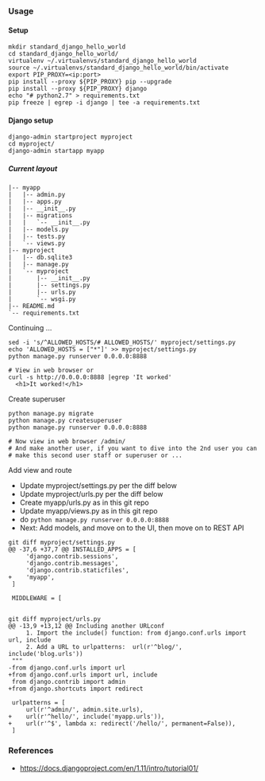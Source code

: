 ### Usage
#### Setup 
```
mkdir standard_django_hello_world
cd standard_django_hello_world/
virtualenv ~/.virtualenvs/standard_django_hello_world
source ~/.virtualenvs/standard_django_hello_world/bin/activate
export PIP_PROXY=<ip:port>
pip install --proxy ${PIP_PROXY} pip --upgrade
pip install --proxy ${PIP_PROXY} django
echo "# python2.7" > requirements.txt
pip freeze | egrep -i django | tee -a requirements.txt 
```

#### Django setup
```
django-admin startproject myproject
cd myproject/
django-admin startapp myapp
```
##### Current layout
```
|-- myapp
|   |-- admin.py
|   |-- apps.py
|   |-- __init__.py
|   |-- migrations
|   |   `-- __init__.py
|   |-- models.py
|   |-- tests.py
|   `-- views.py
|-- myproject
|   |-- db.sqlite3
|   |-- manage.py
|   `-- myproject
|       |-- __init__.py
|       |-- settings.py
|       |-- urls.py
|       `-- wsgi.py
|-- README.md
`-- requirements.txt
```

Continuing ...

```
sed -i 's/^ALLOWED_HOSTS/# ALLOWED_HOSTS/' myproject/settings.py
echo 'ALLOWED_HOSTS = ["*"]' >> myproject/settings.py
python manage.py runserver 0.0.0.0:8888

# View in web browser or
curl -s http://0.0.0.0:8888 |egrep 'It worked'
  <h1>It worked!</h1>
```

Create superuser

```
python manage.py migrate
python manage.py createsuperuser 
python manage.py runserver 0.0.0.0:8888

# Now view in web browser /admin/
# And make another user, if you want to dive into the 2nd user you can
# make this second user staff or superuser or ...

```

Add view and route
* Update myproject/settings.py per the diff below
* Update myproject/urls.py per the diff below
* Create myapp/urls.py as in this git repo
* Update myapp/views.py as in this git repo
* do `python manage.py runserver 0.0.0.0:8888`
* Next: Add models, and move on to the UI, then move on to REST API

```
git diff myproject/settings.py
@@ -37,6 +37,7 @@ INSTALLED_APPS = [
     'django.contrib.sessions',
     'django.contrib.messages',
     'django.contrib.staticfiles',
+    'myapp',
 ]

 MIDDLEWARE = [


git diff myproject/urls.py
@@ -13,9 +13,12 @@ Including another URLconf
     1. Import the include() function: from django.conf.urls import url, include
     2. Add a URL to urlpatterns:  url(r'^blog/', include('blog.urls'))
 """
-from django.conf.urls import url
+from django.conf.urls import url, include
 from django.contrib import admin
+from django.shortcuts import redirect

 urlpatterns = [
     url(r'^admin/', admin.site.urls),
+    url(r'^hello/', include('myapp.urls')),
+    url(r'^$', lambda x: redirect('/hello/', permanent=False)),
 ]

```
### References
* https://docs.djangoproject.com/en/1.11/intro/tutorial01/
